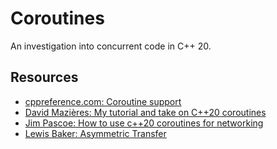 # Coroutines

An investigation into concurrent code in C++ 20.

## Resources

- [cppreference.com: Coroutine support](https://en.cppreference.com/w/cpp/coroutine)
- [David Mazières: My tutorial and take on C++20 coroutines](https://www.scs.stanford.edu/~dm/blog/c++-coroutines.html)
- [Jim Pascoe: How to use c++20 coroutines for networking](https://jamespascoe.github.io/accu2022)
- [Lewis Baker: Asymmetric Transfer](https://lewissbaker.github.io)
